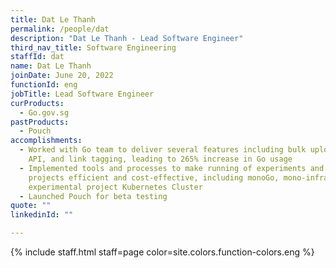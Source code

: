 ```yaml
---
title: Dat Le Thanh
permalink: /people/dat
description: "Dat Le Thanh - Lead Software Engineer"
third_nav_title: Software Engineering
staffId: dat
name: Dat Le Thanh
joinDate: June 20, 2022
functionId: eng
jobTitle: Lead Software Engineer
curProducts:
  - Go.gov.sg
pastProducts:
  - Pouch
accomplishments:
  - Worked with Go team to deliver several features including bulk upload, Go
    API, and link tagging, leading to 265% increase in Go usage
  - Implemented tools and processes to make running of experiments and new
    projects efficient and cost-effective, including monoGo, mono-infra, and an
    experimental project Kubernetes Cluster
  - Launched Pouch for beta testing
quote: ""
linkedinId: ""

---
```


{% include staff.html staff=page color=site.colors.function-colors.eng %}
